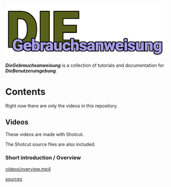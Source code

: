 ![DieGebrauchsanweisun](logo.png)

___DieGebrauchsanweisung___ is a collection of tutorials and documentation for ___DieBenutzerumgebung___.

# Contents
Right now there are only the videos in this repository.

## Videos
These videos are made with Shotcut.

The Shotcut source files are also included.

### Short introduction / Overview

[videos/overview.mp4](videos/overview.mp4)

[sources](video_sources/overview/)
